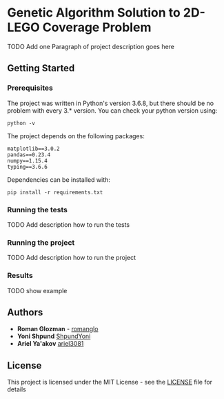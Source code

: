 # Genetic Algorithm Solution to 2D-LEGO Coverage Problem

TODO Add one Paragraph of project description goes here

## Getting Started

### Prerequisites

The project was written in Python's version 3.6.8, but there should be no problem with every 3.* version.
You can check your python version using:
```
python -v
```
The project depends on the following packages:
```
matplotlib==3.0.2
pandas==0.23.4
numpy==1.15.4
typing==3.6.6
```

Dependencies can be installed with:
```
pip install -r requirements.txt
```

### Running the tests

TODO Add description how to run the tests

### Running the project

TODO Add description how to run the project

### Results

TODO show example

## Authors

* **Roman Glozman** - [romanglo](https://github.com/romanglo)
* **Yoni Shpund** [ShpundYoni](https://github.com/ShpundYoni)
* **Ariel Ya'akov** [ariel3081](https://github.com/ariel3081)

## License

This project is licensed under the MIT License - see the [LICENSE](LICENSE) file for details

